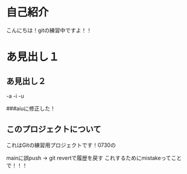 # 自己紹介
こんにちは！gitの練習中ですよ！！


# あ見出し１
## あ見出し２

-a
-i
-u

###aiuに修正した！

## このプロジェクトについて

これはGitの練習用プロジェクトです！0730の


mainに誤push → git revertで履歴を戻す これするためにmistakeってことで！！！
